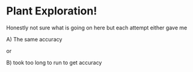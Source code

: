 # Plant Exploration!
Honestly not sure what is going on here but each attempt either gave me<p>A) The same accuracy</p> <p>or</p> <p>B) took too long to run to get accuracy </p>
